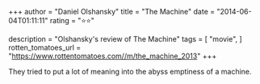 +++
author = "Daniel Olshansky"
title = "The Machine"
date = "2014-06-04T01:11:11"
rating = "⭐⭐"

description = "Olshansky's review of The Machine"
tags = [
    "movie",
]
rotten_tomatoes_url = "https://www.rottentomatoes.com//m/the_machine_2013"
+++

They tried to put a lot of meaning into the abyss emptiness of a machine.
